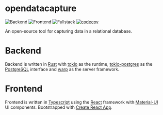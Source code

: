 # opendatacapture

![Backend](https://github.com/khvorov45/opendatacapture/workflows/Backend/badge.svg)
![Frontend](https://github.com/khvorov45/opendatacapture/workflows/Frontend/badge.svg)
![Fullstack](https://github.com/khvorov45/opendatacapture/workflows/Fullstack/badge.svg)
[![codecov](https://codecov.io/gh/khvorov45/opendatacapture/branch/master/graph/badge.svg)](https://codecov.io/gh/khvorov45/opendatacapture)

An open-source tool for capturing data in a relational database.

# Backend

Backend is written in
[Rust](https://www.rust-lang.org/)
with [tokio](https://github.com/tokio-rs/tokio) as the runtime,
[tokio-postgres](https://github.com/sfackler/rust-postgres)
as the [PostgreSQL](https://www.postgresql.org/) interface
and [warp](https://github.com/seanmonstar/warp) as the server framework.

# Frontend

Frontend is written in
[Typescript](https://www.typescriptlang.org/)
using the [React](https://reactjs.org/) framework
with [Material-UI](https://material-ui.com/) UI components.
Bootstrapped with
[Create React App](https://github.com/facebook/create-react-app).
